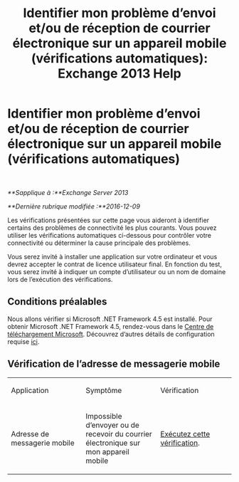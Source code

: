 ﻿---
title: 'Identifier mon problème d’envoi et/ou de réception de courrier électronique sur un appareil mobile (vérifications automatiques): Exchange 2013 Help'
TOCTitle: Identifier mon problème d’envoi et/ou de réception de courrier électronique sur un appareil mobile (vérifications automatiques)
ms:assetid: 7400a7c8-1e45-4e73-a642-b7d79d997462
ms:mtpsurl: https://technet.microsoft.com/fr-fr/library/Dn793610(v=EXCHG.150)
ms:contentKeyID: 62629990
ms.date: 04/24/2018
mtps_version: v=EXCHG.150
ms.translationtype: HT
---

# Identifier mon problème d’envoi et/ou de réception de courrier électronique sur un appareil mobile (vérifications automatiques)

 

_**Sapplique à :**Exchange Server 2013_

_**Dernière rubrique modifiée :**2016-12-09_

Les vérifications présentées sur cette page vous aideront à identifier certains des problèmes de connectivité les plus courants. Vous pouvez utiliser les vérifications automatiques ci-dessous pour contrôler votre connectivité ou déterminer la cause principale des problèmes.

Vous serez invité à installer une application sur votre ordinateur et vous devrez accepter le contrat de licence utilisateur final. En fonction du test, vous serez invité à indiquer un compte d’utilisateur ou un nom de domaine lors de l’exécution des vérifications.

## Conditions préalables

Nous allons vérifier si Microsoft .NET Framework 4.5 est installé. Pour obtenir Microsoft .NET Framework 4.5, rendez-vous dans le [Centre de téléchargement Microsoft](https://www.microsoft.com/fr-fr/download/details.aspx?id=30653). Découvrez d’autres détails de configuration requise [ici](https://technet.microsoft.com/library/jj851141\(v=exchg.80\).aspx).

## Vérification de l’adresse de messagerie mobile


<table>
<colgroup>
<col style="width: 33%" />
<col style="width: 33%" />
<col style="width: 33%" />
</colgroup>
<tbody>
<tr class="odd">
<td><p>Application</p></td>
<td><p>Symptôme</p></td>
<td><p>Vérification</p></td>
</tr>
<tr class="even">
<td><p>Adresse de messagerie mobile</p></td>
<td><p>Impossible d’envoyer ou de recevoir du courrier électronique sur mon appareil mobile</p></td>
<td><p><a href="https://go.microsoft.com/fwlink/?linkid=313774">Exécutez cette vérification</a>.</p></td>
</tr>
</tbody>
</table>

